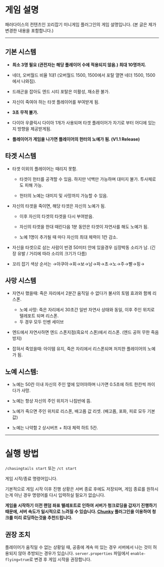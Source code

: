# 게임 설명

패러다이스의 컨텐츠인 꼬리잡기 미니게임 플러그인의 게임 설명입니다.
(본 글은 제가 변경한 내용을 포함합니다.)

---

## 기본 시스템

- **최소 3명 필요 (관전자는 해당 플레이어 수에 적용되지 않음.) 최대 10명까지.**

- 네더, 오버월드 비율 1대1 (오버월드 1500, 1500에서 포탈 열면 네더 1500, 1500에서 나와짐).

- 드래곤을 잡아도 엔드 시티 포탈은 미활성, 재소환 불가.

- 자신이 죽여야 하는 타겟 플레이어를 부여받게 됨.

- **3초 무적 불가.**

- 다이아 우클릭시 다이아 1개가 사용되며 타겟 플레이어가 자기로 부터 어디에 있는지 방향을 제공받게됨.

- **플레이어가 게임을 나가면 플레이어의 헌터의 노예가 됨. (V1.1 Release)**

## 타겟 시스템

- 타겟 이외의 플레이어는 때리지 못함.

    - 타겟이 헌터를 공격할 수 있음. 하지만 넉백만 가능하며 대미지 불가. 투사체로도 피해 가능.

    - 헌터의 노예는 대미지 및 사망까지 가능할 수 있음.

- 자신의 타겟을 죽이면, 해당 타겟은 자신의 노예가 됨.

    - 이후 자신의 타겟의 타겟을 다시 부여받음.

    - 자신의 타겟을 한대 때린다음 1분 동안은 타겟이 자연사를 해도 노예가 됨.

    - 노예 1명이 추가될 때 마다 자신의 최대 체력이 1칸 감소.

- 자신을 타겟으로 삼는 사람이 반경 50미터 안에 있을경우 심장박동 소리가 남. (긴장 유발 / 거리에 따라 소리의 크기가 다름)

- 꼬리 잡기 색상 순서는 →아쿠아→회→보→남→파→초→노→주→빨→핑→

## 사망 시스템

- 자연사 했을때: 죽은 자리에서 2분간 움직일 수 없다가 불사의 토템 효과와 함께 리스폰.
  - 노예 사망: 죽은 자리에서 30초간 일반 자연사 상태와 동일, 이후 주인 위치로 텔레포트 되며 리스폰.
  - 두 경우 모두 인벤 세이브

- 엔드에서 자연사하면 엔드 스폰지점(흑요석 스폰)에서 리스폰. (엔드 공허 무한 죽음 방지)

- 잡혀서 죽었을때: 아이템 유지, 죽은 자리에서 리스폰되며 처치한 플레이어의 노예가 됨.

## 노예 시스템:

- 노예는 50칸 이내 자신의 주인 옆에 있어야하며 나가면 0.5초에 하트 한칸씩 까이다가 사망.

- 노예는 항상 자신의 주인 위치가 나침반에 뜸.

- 노예가 죽으면 주인 위치로 리스폰, 배고픔 값 리셋. (배고픔, 포화, 피로 모두 기본값)

- 노예는 나약함 2 상시버프 + 최대 체력 하트 5칸.

---

# 실행 방법

`/chasingtails start` 또는 `/ct start`

게임 시작/종료 명령어입니다.

기본적으로 게임 시작 이후 진행 상황은 서버 종료 후에도 저장되며, 게임 종료를 원하시는게 아닌 경우 명령어를 다시 입력하실 필요가 없습니다.

**게임을 시작하기 이전 랜덤 좌표 텔레포트로 인하여 서버가 청크로딩을 갑자기 진행하기 때문에, 서버 속도가 일시적으로 느려질 수 있습니다. [Chunky](https://github.com/pop4959/Chunky) 플러그인을 이용하여 청크를 미리 로딩하는것을 추천드립니다.**

## 권장 조치

플레이어가 움직일 수 없는 상황일 때, 공중에 계속 떠 있는 경우 서버에서 나는 것이 허용되지 않아 추방되는 경우가 있습니다. `server.properties` 파일에서 `enable-flying=true`로 변경 후 게임 시작을 권장합니다.
